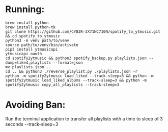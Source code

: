 # Running:
```
brew install python
brew install python-tk
git clone https://github.com/CY83R-3X71NC710N/spotify_to_ytmusic.git && cd spotify_to_ytmusic
python3 -m venv path/to/venv
source path/to/venv/bin/activate
pip3 install ytmusicapi
ytmusicapi oauth
cd spotify2ytmusic && python3 spotify_backup.py playlists.json --dump=liked,playlists --format=json
mv playlists.json ..
cd .. && python3 ./reverse_playlist.py ./playlists.json -r
python -m spotify2ytmusic load_liked --track-sleep=3 && python -m spotify2ytmusic load_liked_albums --track-sleep=3 && python -m spotify2ytmusic copy_all_playlists --track-sleep=3 
```

# Avoiding Ban:

Run the terminal application to transfer all playlists with a time to sleep of 3 seconds --track-sleep=3
